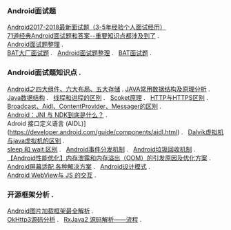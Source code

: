 ### Android面试题
[Android2017-2018最新面试题（3-5年经验个人面试经历）](http://blog.csdn.net/huangqili1314/article/details/72792682)  
[71道经典Android面试题和答案--重要知识点都涉及到了](http://mp.weixin.qq.com/s/yjAdG12ioAVa_n4ubpYCpQ) .  
[Android面试题整理](https://www.jianshu.com/p/a22450882af2) .   
[BAT大厂面试题](http://mp.weixin.qq.com/s/p3l9wr4DX976Lr62-dYe8w) .   
[Android面试题整理](http://mp.weixin.qq.com/s/ZvtGrh8siDM5vwxPhQdEKQ) .   
[BAT面试题](http://mp.weixin.qq.com/s/YRhtIRZ0j1k08EsNnjN8Wg) .  

### Android面试题知识点 .  
[Android之四大组件、六大布局、五大存储](http://blog.csdn.net/shenggaofei/article/details/52450668) . 
[JAVA常用数据结构及原理分析](http://blog.csdn.net/qq_29631809/article/details/72599708) .   
[Java数据结构](https://www.cnblogs.com/kevinZhu/p/6953182.html) .   
[线程和进程的区别](http://blog.csdn.net/zhou753099943/article/details/51771220) .   
[Scoket原理](http://blog.chinaunix.net/uid-21795529-id-3031850.html) .   
[HTTP与HTTPS区别](http://www.mahaixiang.cn/internet/1233.html) .   
[Broadcast、Aidl、ContentProvider、Messager的区别](http://blog.csdn.net/caicdd007/article/details/52152072) .  
[Android：JNI 与 NDK到底是什么？](http://blog.csdn.net/carson_ho/article/details/73250163) .  
Adroid 接口定义语言 (AIDL)](https://developer.android.com/guide/components/aidl.html) .  
[Dalvik虚拟机与java虚拟机的区别](https://www.jianshu.com/p/923aebd31b65) .  
[sleep 和 wait 区别](http://blog.csdn.net/liuzhenwen/article/details/4202967) .   
[Android事件分发机制](https://www.cnblogs.com/huihuizhang/p/7633552.html) .   
[Android垃圾回收机制](https://www.cnblogs.com/andy-songwei/p/6418920.html) .   
[【Android性能优化】内存泄露和内存溢出（OOM）的引发原因及优化方案](http://blog.csdn.net/mxm691292118/article/details/51020023) .   
[Android屏幕适配 各种解决方案](http://blog.csdn.net/lhzjllh/article/details/78918688) .   
[Android设计模式](https://www.jianshu.com/p/1a9f571ad7c0) .  
[ Android WebView与 JS 的交互](https://www.jianshu.com/p/345f4d8a5cfa) .  

### 开源框架分析 .  
[Android图片加载框架最全解析](http://blog.csdn.net/guolin_blog/article/details/53759439?utm_source=tuicool&utm_medium=referral) .  
[OkHttp3源码分析](http://blog.csdn.net/mwq384807683/article/details/71173442?locationNum=8&fps=1) .   
[RxJava2 源码解析——流程](https://www.jianshu.com/p/e5be2fa8701c) .    
